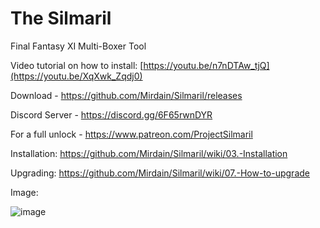 # The Silmaril
Final Fantasy XI Multi-Boxer Tool

Video tutorial on how to install: [https://youtu.be/n7nDTAw_tjQ](https://youtu.be/XqXwk_Zqdj0)

Download - https://github.com/Mirdain/Silmaril/releases

Discord Server - https://discord.gg/6F65rwnDYR

For a full unlock - https://www.patreon.com/ProjectSilmaril

Installation: https://github.com/Mirdain/Silmaril/wiki/03.-Installation

Upgrading: https://github.com/Mirdain/Silmaril/wiki/07.-How-to-upgrade



Image:

![image](https://github.com/Mirdain/Silmaril/assets/34732910/f220a9c3-bb3d-4714-85f8-0a0ef7e6daf6)


